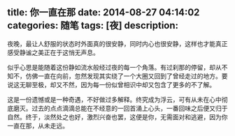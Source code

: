 title: 你一直在那
date: 2014-08-27 04:14:02
categories: 随笔
tags: [夜]
description: 
---
夜晚，最让人舒服的状态时外面真的很安静，同时内心也很安静，这样也才能真正感受静谧之美正在于这悄无声息。

似乎心思是能随着这份静如流水般经过夜的每一个角落。有过刹那的停留，却从不知不，仿佛一直在向前，忽然发现其实绕了一个大圈又回到了曾经走过的地方。要说这无聊至极，却又不然，因为每一份似曾相识中却又包含了更多的不了解。

这是一份遗憾或是一种奇遇，不好做过多解释。终究成为浮云，可有从未在心中彻底磨灭。过去的点点滴滴总能在不经意的一回首涌上心头，一番回味之后便又归于自然。终于，淡然处之也好，激烈兴奋也罢，这便是你，无需面对和逃避，因为你一直在那，从未走远。
